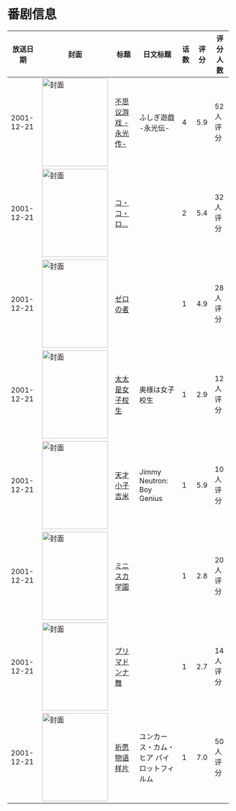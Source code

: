 # 番剧信息

|放送日期|封面|标题|日文标题|话数|评分|评分人数|
|---|---|---|---|---|---|---|
|2001-12-21|<img src="//lain.bgm.tv/pic/cover/c/86/d5/39525_26S56.jpg" alt="封面" style="width:150px;height:200px;object-fit:cover;">|[不思议游戏 -永光传-](https://bangumi.tv/subject/39525)|ふしぎ遊戯 -永光伝-|4|5.9|52人评分|
|2001-12-21|<img src="/img/no_icon_subject.png" alt="封面" style="width:150px;height:200px;object-fit:cover;">|[コ・コ・ロ…](https://bangumi.tv/subject/74288)||2|5.4|32人评分|
|2001-12-21|<img src="/img/no_icon_subject.png" alt="封面" style="width:150px;height:200px;object-fit:cover;">|[ゼロの者](https://bangumi.tv/subject/81679)||1|4.9|28人评分|
|2001-12-21|<img src="/img/no_icon_subject.png" alt="封面" style="width:150px;height:200px;object-fit:cover;">|[太太是女子校生](https://bangumi.tv/subject/111851)|奥様は女子校生|1|2.9|12人评分|
|2001-12-21|<img src="//lain.bgm.tv/pic/cover/c/0c/cb/112893_06866.jpg" alt="封面" style="width:150px;height:200px;object-fit:cover;">|[天才小子吉米](https://bangumi.tv/subject/112893)|Jimmy Neutron: Boy Genius|1|5.9|10人评分|
|2001-12-21|<img src="/img/no_icon_subject.png" alt="封面" style="width:150px;height:200px;object-fit:cover;">|[ミニスカ学園](https://bangumi.tv/subject/114055)||1|2.8|20人评分|
|2001-12-21|<img src="/img/no_icon_subject.png" alt="封面" style="width:150px;height:200px;object-fit:cover;">|[プリマドンナ舞](https://bangumi.tv/subject/208185)||1|2.7|14人评分|
|2001-12-21|<img src="//lain.bgm.tv/pic/cover/c/65/e1/322771_a2iI2.jpg" alt="封面" style="width:150px;height:200px;object-fit:cover;">|[祈愿物语 样片](https://bangumi.tv/subject/322771)|ユンカース・カム・ヒア パイロットフィルム|1|7.0|50人评分|
